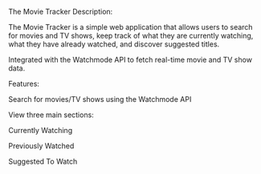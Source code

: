 The Movie Tracker
Description:

The Movie Tracker is a simple web application that allows users to search for movies and TV shows, keep track of what they are currently watching, what they have already watched, and discover suggested titles.

Integrated with the Watchmode API
to fetch real-time movie and TV show data.

Features:

Search for movies/TV shows using the Watchmode API

View three main sections:

Currently Watching

Previously Watched

Suggested To Watch

